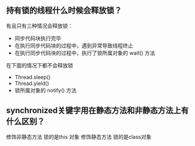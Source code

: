 ## 持有锁的线程什么时候会释放锁？
有且只有三种情况会释放锁：
- 同步代码块执行完毕
- 在执行同步代码块的过程中，遇到异常导致线程终止
- 在执行同步代码块的过程中，执行了锁所属对象的 wait() 方法

在下面的情况下都不会释放锁
- Thread.sleep()
- Thread.yield()
- 锁所属对象的 notify() 方法

## synchronized关键字用在静态方法和非静态方法上有什么区别？
修饰非静态方法 锁的是this 对象
修饰静态方法 锁的是class对象